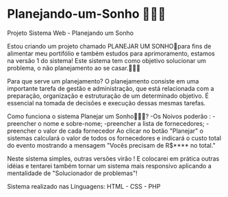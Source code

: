 # Planejando-um-Sonho 🤵👰💍
Projeto Sistema Web - Planejando um Sonho

Estou criando um projeto chamado PLANEJAR UM SONHO💍para fins de alimentar meu portifólio e também estudos para aprimoramento, estamos na versão 1 do sistema! Este sistema tem como objetivo solucionar um problema, o não planejamento ao se casar.🤵👰💍

Para que serve um planejamento?
O planejamento consiste em uma importante tarefa de gestão e administração, que está relacionada com a preparação, organização e estruturação de um determinado objetivo. É essencial na tomada de decisões e execução dessas mesmas tarefas. 

Como funciona o sistema Planejar um Sonho🤵👰💍?
-Os Noivos poderão :
-preencher o nome e sobre-nome;
-preencher a lista de fornecedores;
-preencher o valor de cada fornecedor
Ao clicar no botão "Planejar" o sistemas calculará o valor de todos os fornecedores e indicará o custo total do evento mostrando a mensagem "Vocês precisam de R$**** no total."

Neste sistema simples, outras versões virão ! E colocarei em prática outras idéias e tentarei também tornar um sistema mais responsivo aplicando a mentalidade de "Solucionador de problemas"!

Sistema realizado nas Línguagens: HTML - CSS - PHP
